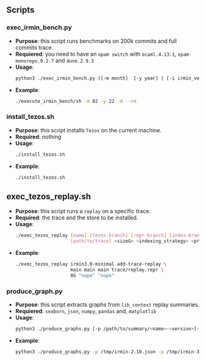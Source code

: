 ## Scripts


### exec_irmin_bench.py

* __Purpose__: this script runs benchmarks on 200k commits and full commits trace.
* __Requiered__: you need to have an `opam switch` with `ocaml.4.13.1`, `opam-monorepo.0.2.7` and `dune.2.9.3`
* __Usage__:
  ```sh
  python3 ./exec_irmin_bench.py ([-m month]  [-y year] | [-i irmin_version]) [--rm] [-d]
  ```
* __Example__:
   ```sh
   ./execute_irmin_bench/sh -m 02 -y 22 -d --rm
   ```

### install_tezos.sh

* __Purpose__: this script installs `Tezos` on the current machine.
* __Required__: nothing
* __Usage__:
  ```sh
  ./install_tezos.sh
  ```
* __Example__:
  ```sh
  ./install_tezos.sh
  ```

## exec_tezos_replay.sh

* __Purpose__: this script runs a `replay` on a specific trace.
* __Required__: the trace and the store to be installed.
* __Usage__:
  ```sh
  ./exec_tezos_replay [name] [tezos-branch] [repr-branch] [index-branch] [irmin-branch] \
                      [path/to/trace] <sizeG> <indexing_strategy> <progress_version>
  ```
* __Example__:
  ```sh
  ./exec_tezos_replay irmin3.0-minimal add-trace-replay \
                      main main main trace/replay.repr \
                      8G "nope" "nope"
  ```

### produce_graph.py

* __Purpose__: this script extracts graphs from `lib_context` replay summaries.
* __Requiered__: `seaborn`, `json`, `numpy`, `pandas` and, `matplotlib`
* __Usage__:
  ```sh
  python3 ./produce_graphs.py [-p /path/to/summary/<name>-<version>[-<indexing_strategy>].json]
  ```
* __Example__:
   ```sh
   python3 ./produce_graphs.py -p /tmp/irmin-2.10.json -p /tmp/irmin-3.0-minmal.json
   ```
